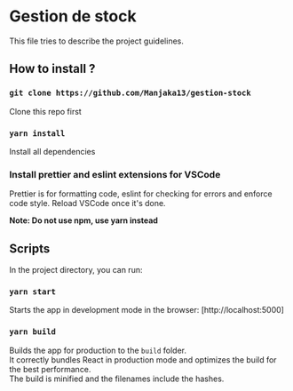 # Gestion de stock

This file tries to describe the project guidelines.

## How to install ?

### `git clone https://github.com/Manjaka13/gestion-stock`

Clone this repo first

### `yarn install`

Install all dependencies

### Install prettier and eslint extensions for VSCode

Prettier is for formatting code, eslint for checking for errors and enforce code style. Reload VSCode once it's done.

**Note: Do not use npm, use yarn instead**

## Scripts

In the project directory, you can run:

### `yarn start`

Starts the app in development mode in the browser: [http://localhost:5000]

### `yarn build`

Builds the app for production to the `build` folder.\
It correctly bundles React in production mode and optimizes the build for the best performance.\
The build is minified and the filenames include the hashes.
